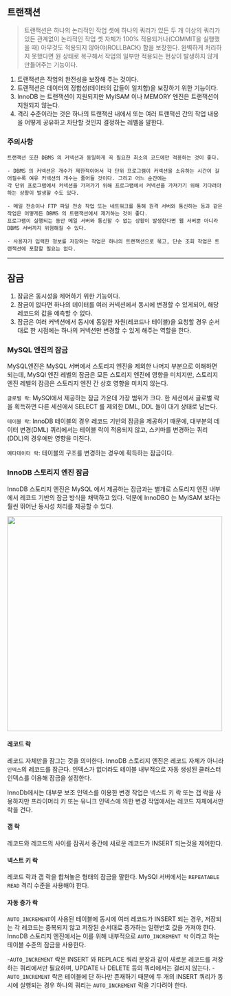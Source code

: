 ## 트랜잭션
> 트랜잭션은 하나의 논리적인 작업 셋에 하나의 쿼리가 있든 두 개 이상의 쿼리가 있든 관계없이 논리적인 작업 셋 자체가
100% 적용되거나(COMMIT을 실행했을 때) 아무것도 적용되지 않아야(ROLLBACK) 함을 보장한다. 완벽하게 처리하지 못했다면 
원 상태로 복구해서 작업의 일부만 적용되는 현상이 발생하지 않게 만들어주는 기능이다.

1. 트랜잭션은 작업의 완전성을 보장해 주는 것이다. 
2. 트랜잭션은 데이터의 정합성(데이터의 값들이 일치함)을 보장하기 위한 기능이다.
3. InnoDB 는 트랜잭션이 지원되지만 MyISAM 이나 MEMORY 엔진은 트랜잭션이 지원되지 않는다.
4. 격리 수준이라는 것은 하나의 트랜잭션 내에서 또는 여러 트랜잭션 간의 작업 내용을 어떻게 공유하고 차단할 것인지 결정하는 레벨을 말한다.

### 주의사항
```
트랜잭션 또한 DBMS 의 커넥션과 동일하게 꼭 필요한 최소의 코드에만 적용하는 것이 좋다.

- DBMS 의 커넥션은 개수가 제한적이어서 각 단위 프로그램이 커넥션을 소유하는 시간이 길어질수록 여유 커넥션의 개수는 줄어들 것이다. 그리고 어느 순간에는 
각 단위 프로그램에서 커넥션을 가져가기 위해 프로그램에서 커넥션을 가져가기 위해 기다려야 하는 상황이 발생할 수도 있다.

- 메일 전송이나 FTP 파일 전송 작업 또는 네트워크를 통해 원격 서버와 통신하는 등과 같은 작업은 어떻게든 DBMS 의 트랜잭션에서 제거하는 것이 좋다.
프로그램이 실행되는 동안 메일 서버와 통신할 수 없는 상황이 발생한다면 웹 서버뿐 아니라 DBMS 서버까지 위험해질 수 있다.

- 사용자가 입력한 정보를 저장하는 작업은 하나의 트랜잭션으로 묶고, 단순 조회 작업은 트랜잭션에 포함할 필요는 없다.
```

---
## 잠금

1. 잠금은 동시성을 제어하기 위한 기능이다.
2. 잠금이 없다면 하나의 데이터를 여러 커넥션에서 동시에 변경할 수 있게되어, 해당 레코드의 값을 예측할 수 없다.
3. 잠금은 여러 커넥션에서 동시에 동일한 자원(레코드나 테이블)을 요청할 경우 순서대로 한 시점에는 하나의 커넥션만 변경할 수 있게 해주는 역할을 한다.


### MySQL 엔진의 잠금
MySQL엔진은 MySQL 서버에서 스토리지 엔진을 제외한 나머지 부분으로 이해하면 되는데, MySQl 엔진 레벨의 잠금은 모든 스토리지 엔진에 영향을 미치지만,
스토리지 엔진 레벨의 잠금은 스토리지 엔진 간 상호 영향을 미치지 않는다.

`글로벌 락`: MySQl에서 제공하는 잠금 가운데 가장 범위가 크다. 한 세션에서 글로벌 락을 획득하면 다른 세션에서 SELECT 를 제외한 DML, DDL 들이 대기 상태로 남는다.

`테이블 락`: InnoDB 테이블의 경우 레코드 기반의 잠금을 제공하기 때문에, 대부분의 데이터 변경(DML) 쿼리에서는 테이블 락이 적용되지 않고, 스키마를 변경하는 쿼리(DDL)의
경우에만 영향을 미친다.

`메타데이터 락`: 테이블의 구조를 변경하는 경우에 획득하는 잠금이다.

### InnoDB 스토리지 엔진 잠금
InnoDB 스토리지 엔진은 MySQL 에서 제공하는 잠금과는 별개로 스토리지 엔진 내부에서 레코드 기반의 잠금 방식을 채택하고 있다.
덕분에 InnoDBO 는 MyISAM 보다는 훨씬 뛰어난 동시성 처리를 제공할 수 있다.

<img src="https://user-images.githubusercontent.com/70372188/216779822-aad6cb82-d15e-4bee-8f76-204feafa85ee.png" width="500" height="500"/>                                                                                                                                                                                                                                                                              


#### 레코드 락
레코드 자체만을 잠그는 것을 의미한다. InnoDB 스토리지 엔진은 레코드 자체가 아니라 `인덱스`의 레코드를 잠근다. 인덱스가 없더라도 테이블 내부적으로 자동 생성된
클러스터 인덱스를 이용해 잠금을 설정한다.

InnoDb에서는 대부분 보조 인덱스를 이용한 변경 작업은 넥스트 키 락 또는 갭 락을 사용하지만 프라이머리 키 또는 유니크 인덱스에 의한 변경 작업에서는
레코드 자체에서만 락을 건다.

#### 갭 락
레코드와 레코드의 사이를 잠궈서 중간에 새로운 레코드가 INSERT 되는것을 제어한다.

#### 넥스트 키 락
레코드 락과 갭 락을 합쳐놓은 형태의 잠금을 말한다. MySQl 서버에서는 `REPEATABLE READ` 격리 수준을 사용해야 한다.

#### 자동 증가 락
`AUTO_INCREMENT`이 사용된 테이블에 동시에 여러 레코드가 INSERT 되는 경우, 저장되는 각 레코드는 중복되지 않고 저장된 순서대로 증가하는 일련번호 값을 가져야 한다.
InnoDB 스토리지 엔진에서는 이를 위해 내부적으로 `AUTO_INCREMENT 락` 이라고 하는 테이블 수준의 잠금을 사용한다.

-`AUTO_INCREMENT` 락은 INSERT 와 REPLACE 쿼리 문장과 같이 새로운 레코드를 저장하는 쿼리에서만 필요하며, UPDATE 나 DELETE 등의 쿼리에서는 걸리지 않는다.
-`AUTO_INCREMENT` 락은 테이블에 단 하나만 존재하기 때문에 두 개의 INSERT 쿼리가 동시에 실행되는 경우 하나의 쿼리는 `AUTO_INCREMENT` 락을 기다려야 한다.



